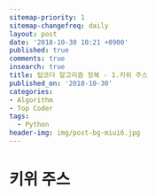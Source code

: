 ```yaml
---
sitemap-priority: 1
sitemap-changefreq: daily
layout: post
date: '2018-10-30 10:21 +0900'
published: true
comments: true
insearch: true
title: 탑코더 알고리즘 정복 - 1.키위 주스
published_on: '2018-10-30'
categories:
- Algorithm
- Top Coder
tags:
  - Python
header-img: img/post-bg-miui6.jpg
---
```


# 키위 주스
